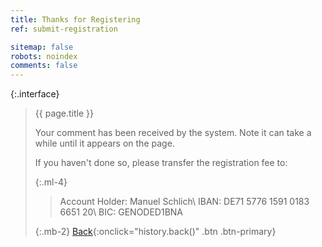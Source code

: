 ```yaml
---
title: Thanks for Registering
ref: submit-registration

sitemap: false
robots: noindex
comments: false
---
```

{:.interface}
> {{ page.title }}
>
> Your comment has been received by the system.
> Note it can take a while until it appears on the page.
>
> If you haven't done so, please transfer the registration fee to:
>
> {:.ml-4}
> > Account Holder: Manuel Schlich\\
> > IBAN: DE71 5776 1591 0183 6651 20\\
> > BIC: GENODED1BNA
>
> {:.mb-2}
> [Back](javascript:history.back()){:onclick="history.back()" .btn .btn-primary}
>

